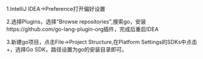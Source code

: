 1.IntelliJ IDEA->Preference打开偏好设置

2.选择Plugins，选择"Browse repositories",搜索go，安装https://github.com/go-lang-plugin-org插件，完成后重启IDEA

3.新建go项目，点击File->Project Structure,在Platform Settings的SDKs中点击+，选择Go SDK，路径设置为go的安装目录即可。